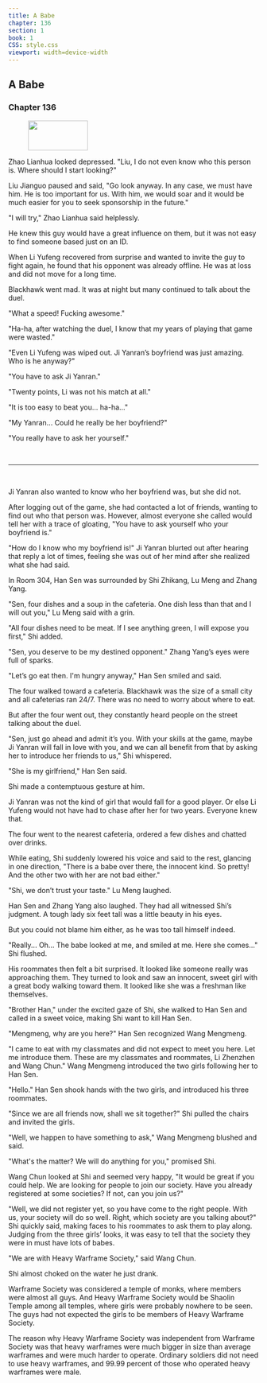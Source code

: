```yaml
---
title: A Babe
chapter: 136
section: 1
book: 1
CSS: style.css
viewport: width=device-width
---
```


## A Babe

### Chapter 136

<figure>
	<img src="../Images/gem.gif" alt="" id="gem" width="120" height="60" />
</figure>

Zhao Lianhua looked depressed. "Liu, I do not even know who this person is. Where should I start looking?"

Liu Jianguo paused and said, "Go look anyway. In any case, we must have him. He is too important for us. With him, we would soar and it would be much easier for you to seek sponsorship in the future."

"I will try," Zhao Lianhua said helplessly.

He knew this guy would have a great influence on them, but it was not easy to find someone based just on an ID.

When Li Yufeng recovered from surprise and wanted to invite the guy to fight again, he found that his opponent was already offline. He was at loss and did not move for a long time.

Blackhawk went mad. It was at night but many continued to talk about the duel.

"What a speed! Fucking awesome."

"Ha-ha, after watching the duel, I know that my years of playing that game were wasted."

"Even Li Yufeng was wiped out. Ji Yanran’s boyfriend was just amazing. Who is he anyway?"

"You have to ask Ji Yanran."

"Twenty points, Li was not his match at all."

"It is too easy to beat you... ha-ha..."

"My Yanran... Could he really be her boyfriend?"

"You really have to ask her yourself."

<br>

*****

<br>


Ji Yanran also wanted to know who her boyfriend was, but she did not.

After logging out of the game, she had contacted a lot of friends, wanting to find out who that person was. However, almost everyone she called would tell her with a trace of gloating, "You have to ask yourself who your boyfriend is."

"How do I know who my boyfriend is!" Ji Yanran blurted out after hearing that reply a lot of times, feeling she was out of her mind after she realized what she had said.

In Room 304, Han Sen was surrounded by Shi Zhikang, Lu Meng and Zhang Yang.

"Sen, four dishes and a soup in the cafeteria. One dish less than that and I will out you," Lu Meng said with a grin.

"All four dishes need to be meat. If I see anything green, I will expose you first," Shi added.

"Sen, you deserve to be my destined opponent." Zhang Yang’s eyes were full of sparks.

"Let’s go eat then. I'm hungry anyway," Han Sen smiled and said.

The four walked toward a cafeteria. Blackhawk was the size of a small city and all cafeterias ran 24/7. There was no need to worry about where to eat.

But after the four went out, they constantly heard people on the street talking about the duel.

"Sen, just go ahead and admit it’s you. With your skills at the game, maybe Ji Yanran will fall in love with you, and we can all benefit from that by asking her to introduce her friends to us," Shi whispered.

"She is my girlfriend," Han Sen said.

Shi made a contemptuous gesture at him.

Ji Yanran was not the kind of girl that would fall for a good player. Or else Li Yufeng would not have had to chase after her for two years. Everyone knew that.

The four went to the nearest cafeteria, ordered a few dishes and chatted over drinks.

While eating, Shi suddenly lowered his voice and said to the rest, glancing in one direction, "There is a babe over there, the innocent kind. So pretty! And the other two with her are not bad either."

"Shi, we don’t trust your taste." Lu Meng laughed.

Han Sen and Zhang Yang also laughed. They had all witnessed Shi’s judgment. A tough lady six feet tall was a little beauty in his eyes.

But you could not blame him either, as he was too tall himself indeed.

"Really... Oh... The babe looked at me, and smiled at me. Here she comes..." Shi flushed.

His roommates then felt a bit surprised. It looked like someone really was approaching them. They turned to look and saw an innocent, sweet girl with a great body walking toward them. It looked like she was a freshman like themselves.

"Brother Han," under the excited gaze of Shi, she walked to Han Sen and called in a sweet voice, making Shi want to kill Han Sen.

"Mengmeng, why are you here?" Han Sen recognized Wang Mengmeng.

"I came to eat with my classmates and did not expect to meet you here. Let me introduce them. These are my classmates and roommates, Li Zhenzhen and Wang Chun." Wang Mengmeng introduced the two girls following her to Han Sen.

"Hello." Han Sen shook hands with the two girls, and introduced his three roommates.

"Since we are all friends now, shall we sit together?" Shi pulled the chairs and invited the girls.

"Well, we happen to have something to ask," Wang Mengmeng blushed and said.

"What's the matter? We will do anything for you," promised Shi.

Wang Chun looked at Shi and seemed very happy, "It would be great if you could help. We are looking for people to join our society. Have you already registered at some societies? If not, can you join us?"

"Well, we did not register yet, so you have come to the right people. With us, your society will do so well. Right, which society are you talking about?" Shi quickly said, making faces to his roommates to ask them to play along. Judging from the three girls’ looks, it was easy to tell that the society they were in must have lots of babes.

"We are with Heavy Warframe Society," said Wang Chun.

Shi almost choked on the water he just drank.

Warframe Society was considered a temple of monks, where members were almost all guys. And Heavy Warframe Society would be Shaolin Temple among all temples, where girls were probably nowhere to be seen. The guys had not expected the girls to be members of Heavy Warframe Society.

The reason why Heavy Warframe Society was independent from Warframe Society was that heavy warframes were much bigger in size than average warframes and were much harder to operate. Ordinary soldiers did not need to use heavy warframes, and 99.99 percent of those who operated heavy warframes were male.